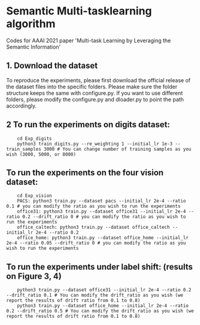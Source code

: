 # Semantic Multi-tasklearning algorithm

Codes for AAAI 2021 paper 'Multi-task Learning by Leveraging the Semantic Information'


## 1. Download the dataset
To reproduce the experiments, please first download the official release of the dataset files into the specific folders. Please make sure the folder structure keeps the same with configure.py. If you want to use different folders, please modify the configure.py and dloader.py to point the path accordingly.


## 2 To run the experiments on digits dataset:
		cd Exp_digits
		python3 train_digits.py --re_weighting 1 --initial_lr 1e-3 --train_samples 3000 # You can change number of training samples as you wish (3000, 5000, or 8000)
	  
## To run the experiments on the four vision dataset:
		cd Exp_vision
		PACS: python3 train.py --dataset pacs --initial_lr 2e-4 --ratio 0.1 # you can modify the ratio as you wish to run the experiments
		office31: python3 train.py --dataset office31 --initial_lr 2e-4 --ratio 0.2 --drift_ratio 0 # you can modify the ratio as you wish to run the experiments 
		office_caltech: python3 train.py --dataset office_caltech --initial_lr 2e-4 --ratio 0.2  
		office_home: python3 train.py --dataset office_home --initial_lr 2e-4 --ratio 0.05 --drift_ratio 0 # you can modify the ratio as you wish to run the experiments 		


## To run the experiments under label shift: (results on Figure 3, 4)
 		python3 train.py --dataset office31 --initial_lr 2e-4 --ratio 0.2 --drift_ratio 0.1 # You can modify the drift_ratio as you wish (we report the results of drift ratio from 0.1 to 0.8)
		python3 train.py --dataset office_home --initial_lr 2e-4 --ratio 0.2 --drift_ratio 0.5 # You can modify the drift_ratio as you wish (we report the results of drift ratio from 0.1 to 0.8)
